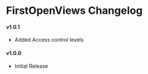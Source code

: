 FirstOpenViews Changelog
==================

#### v1.0.1
- Added Access control levels

#### v1.0.0
- Initial Release
